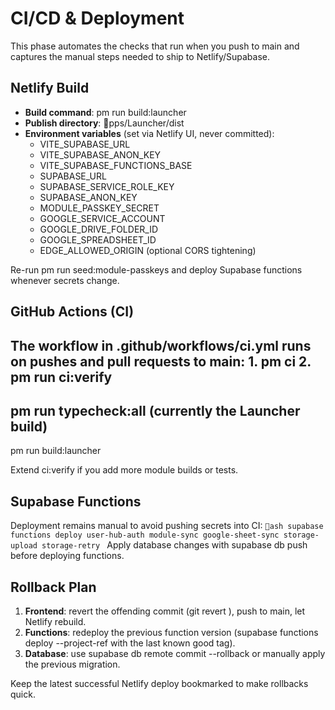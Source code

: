 # CI/CD & Deployment

This phase automates the checks that run when you push to main and captures the manual steps needed to ship to Netlify/Supabase.

## Netlify Build

- **Build command**: 
pm run build:launcher
- **Publish directory**: pps/Launcher/dist
- **Environment variables** (set via Netlify UI, never committed):
  - VITE_SUPABASE_URL
  - VITE_SUPABASE_ANON_KEY
  - VITE_SUPABASE_FUNCTIONS_BASE
  - SUPABASE_URL
  - SUPABASE_SERVICE_ROLE_KEY
  - SUPABASE_ANON_KEY
  - MODULE_PASSKEY_SECRET
  - GOOGLE_SERVICE_ACCOUNT
  - GOOGLE_DRIVE_FOLDER_ID
  - GOOGLE_SPREADSHEET_ID
  - EDGE_ALLOWED_ORIGIN (optional CORS tightening)

Re-run 
pm run seed:module-passkeys and deploy Supabase functions whenever secrets change.

## GitHub Actions (CI)

The workflow in .github/workflows/ci.yml runs on pushes and pull requests to main:
1. 
pm ci
2. 
pm run ci:verify
   - 
pm run typecheck:all (currently the Launcher build)
   - 
pm run build:launcher

Extend ci:verify if you add more module builds or tests.

## Supabase Functions

Deployment remains manual to avoid pushing secrets into CI:
`ash
supabase functions deploy user-hub-auth module-sync google-sheet-sync storage-upload storage-retry
`
Apply database changes with supabase db push before deploying functions.

## Rollback Plan

1. **Frontend**: revert the offending commit (git revert <sha>), push to main, let Netlify rebuild.
2. **Functions**: redeploy the previous function version (supabase functions deploy <name> --project-ref <ref> with the last known good tag).
3. **Database**: use supabase db remote commit --rollback or manually apply the previous migration.

Keep the latest successful Netlify deploy bookmarked to make rollbacks quick.
